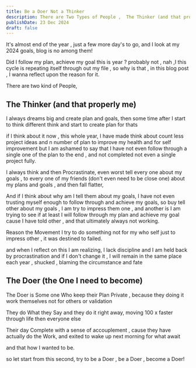 ```yaml
---
title: Be a Doer Not a Thinker
description: There are Two Types of People ,  The Thinker (and that properly me) and the The Doer (the One I need to become), and blog take about it from my perspective 
publishDate: 23 Dec 2024
draft: false
---
```



It's almost end of the year , just a few more day's to go, and I look at my 2024 goals, blog is no among them!

Did I follow my plan, achieve my goal this is year ? probably not , nah ,I this cycle is repeating itself through out my file , so why is that , in this blog post , I wanna reflect upon the reason for it.

There are two kind of People,

## The Thinker (and that properly me)
  
  I always dreams big and create plan and goals, then some time after I start to think different think and start
  to create plan for thats

  if I think about it now , this whole year, I have made think about count less project ideas and n number of plan to improve my health and for self improvement but I am ashamed to say that I have not even follow through a single one of the plan to the end , and not completed not even a single project fully.

  I always think and then Procrastinate, even worst tell every one about my goals , to every one of my friends (don't even need to be close one) about my plans and goals , and then fall flatter,

  And if I think about why am I tell them about my goals, I have not even trusting myself enough to follow through and achieve my goals, so buy tell other about my goals , I am try to impress them one , and another is I am trying to see if at least I will follow through my plan and achieve my goal cause I have told other , and that ultimately always not working.

  Reason the Movement I try to do something not for my who self just to impress other , it was destined to failed.

  and when I reflect on this I am realizing, I lack discipline and I am held back by procrastination and if I don't change it , I will remain in the same place each year , shucked , blaming the circumstance and fate

## The Doer (the One I need to become)

  The Doer is Some one Who keep their Plan Private , because they doing it work themselves not for others or validation

  They do What they Say and they do it right away, moving 100 x faster through life then everyone else

  Their day Complete with a sense of accouplement , cause they have actually do the Work, and exited to wake up next morning for what await

  and that how I wanted to be.

  so let start from this second, try to be a Doer , be a Doer , become a Doer!
